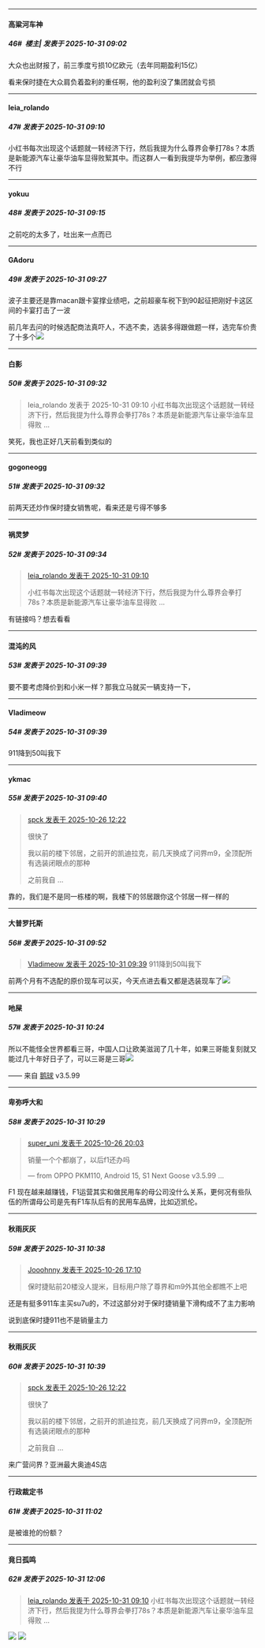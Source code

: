 ﻿
*****

####  高粱河车神  
##### 46#         楼主| 发表于 2025-10-31 09:02

大众也出财报了，前三季度亏损10亿欧元（去年同期盈利15亿）

看来保时捷在大众肩负着盈利的重任啊，他的盈利没了集团就会亏损


*****

####  leia_rolando  
##### 47#       发表于 2025-10-31 09:10

小红书每次出现这个话题就一转经济下行，然后我提为什么尊界会拳打78s？本质是新能源汽车让豪华油车显得败絮其中。而这群人一看到我提华为举例，都应激得不行


*****

####  yokuu  
##### 48#       发表于 2025-10-31 09:15

之前吃的太多了，吐出来一点而已


*****

####  GAdoru  
##### 49#       发表于 2025-10-31 09:27

波子主要还是靠macan跟卡宴撑业绩吧，之前超豪车税下到90起征把刚好卡这区间的卡宴打击了一波

前几年去问的时候选配商法真吓人，不选不卖，选装多得跟做题一样，选完车价贵了十多个<img src="https://static.stage1st.com/image/smiley/face2017/004.gif" referrerpolicy="no-referrer">


*****

####  白影  
##### 50#       发表于 2025-10-31 09:32

<blockquote>leia_rolando 发表于 2025-10-31 09:10
小红书每次出现这个话题就一转经济下行，然后我提为什么尊界会拳打78s？本质是新能源汽车让豪华油车显得败 ...</blockquote>
笑死，我也正好几天前看到类似的

*****

####  gogoneogg  
##### 51#       发表于 2025-10-31 09:32

前两天还炒作保时捷女销售呢，看来还是亏得不够多

*****

####  祸灵梦  
##### 52#       发表于 2025-10-31 09:34

<blockquote><a href="httphttps://stage1st.com/2b/forum.php?mod=redirect&amp;goto=findpost&amp;pid=68653322&amp;ptid=2265586" target="_blank">leia_rolando 发表于 2025-10-31 09:10</a>

小红书每次出现这个话题就一转经济下行，然后我提为什么尊界会拳打78s？本质是新能源汽车让豪华油车显得败 ...</blockquote>
有链接吗？想去看看


*****

####  混沌的风  
##### 53#       发表于 2025-10-31 09:39

要不要考虑降价到和小米一样？那我立马就买一辆支持一下，

*****

####  Vladimeow  
##### 54#       发表于 2025-10-31 09:39

911降到50叫我下

*****

####  ykmac  
##### 55#       发表于 2025-10-31 09:40

<blockquote><a href="httphttps://stage1st.com/2b/forum.php?mod=redirect&amp;goto=findpost&amp;pid=68627922&amp;ptid=2265586" target="_blank">spck 发表于 2025-10-26 12:22</a>

很快了

我以前的楼下邻居，之前开的凯迪拉克，前几天换成了问界m9，全顶配所有选装闭眼点的那种

之前我自 ...</blockquote>
靠的，我们是不是同一栋楼的啊，我楼下的邻居跟你这个邻居一样一样的


*****

####  大普罗托斯  
##### 56#       发表于 2025-10-31 09:52

<blockquote><a href="httphttps://stage1st.com/2b/forum.php?mod=redirect&amp;goto=findpost&amp;pid=68653502&amp;ptid=2265586" target="_blank">Vladimeow 发表于 2025-10-31 09:39</a>
911降到50叫我下</blockquote>
前两个月有不选配的原价现车可以买，今天点进去看又都是选装现车了<img src="https://static.stage1st.com/image/smiley/face2017/018.png" referrerpolicy="no-referrer">


*****

####  吔屎  
##### 57#       发表于 2025-10-31 10:24

所以不能怪全世界都看三哥，中国人口让欧美滋润了几十年，如果三哥能复刻就又能过几十年好日子了，可以三哥是三哥<img src="https://static.stage1st.com/image/smiley/face2017/018.png" referrerpolicy="no-referrer">

—— 来自 [鹅球](https://www.pgyer.com/GcUxKd4w) v3.5.99


*****

####  卑弥呼大和  
##### 58#       发表于 2025-10-31 10:29

<blockquote><a href="httphttps://stage1st.com/2b/forum.php?mod=redirect&amp;goto=findpost&amp;pid=68629405&amp;ptid=2265586" target="_blank">super_uni 发表于 2025-10-26 20:03</a>

销量一个个都崩了，以后f1还办吗

— from OPPO PKM110, Android 15, S1 Next Goose v3.5.99 ...</blockquote>
F1 现在越来越赚钱，F1运营其实和做民用车的母公司没什么关系，更何况有些队伍的所谓母公司是先有F1车队后有的民用车品牌，比如迈凯伦。


*****

####  秋雨灰灰  
##### 59#       发表于 2025-10-31 10:38

<blockquote><a href="httphttps://stage1st.com/2b/forum.php?mod=redirect&amp;goto=findpost&amp;pid=68628840&amp;ptid=2265586" target="_blank">Jooohnny 发表于 2025-10-26 17:10</a>

保时捷贴前20楼没人提米，目标用户除了尊界和m9外其他全都瞧不上吧</blockquote>
还是有挺多911车主买su7u的，不过这部分对于保时捷销量下滑构成不了主力影响

说到底保时捷911也不是销量主力

*****

####  秋雨灰灰  
##### 60#       发表于 2025-10-31 10:39

<blockquote><a href="httphttps://stage1st.com/2b/forum.php?mod=redirect&amp;goto=findpost&amp;pid=68627922&amp;ptid=2265586" target="_blank">spck 发表于 2025-10-26 12:22</a>

很快了

我以前的楼下邻居，之前开的凯迪拉克，前几天换成了问界m9，全顶配所有选装闭眼点的那种

之前我自 ...</blockquote>
来广营问界？亚洲最大奥迪4S店


*****

####  行政裁定书  
##### 61#       发表于 2025-10-31 11:02

是被谁抢的份额？


*****

####  竟日孤鸣  
##### 62#       发表于 2025-10-31 12:06

<blockquote><a href="httphttps://stage1st.com/2b/forum.php?mod=redirect&amp;goto=findpost&amp;pid=68653322&amp;ptid=2265586" target="_blank">leia_rolando 发表于 2025-10-31 09:10</a>
小红书每次出现这个话题就一转经济下行，然后我提为什么尊界会拳打78s？本质是新能源汽车让豪华油车显得败 ...</blockquote>
<img src="https://p.sda1.dev/28/74c749e1eb18bf44de62e53255365b45/image.jpg" referrerpolicy="no-referrer">
<img src="https://p.sda1.dev/28/d67cd8b2341a9330318f899d576ac427/image.jpg" referrerpolicy="no-referrer">

